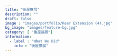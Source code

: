 ```yaml
---
title: "後屋擴展"
description: ""
draft: false
image : "images/portfolio/Rear Extension (4).jpg"
bg_image: "images/feature-bg.jpg"
category: [ "後屋擴展"]
information:
  - label : "What We Did"
    info : "後屋擴展"
---
```



